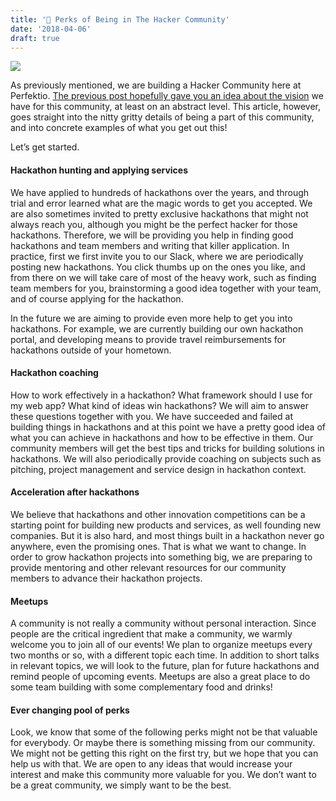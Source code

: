 ```yaml
---
title: '🌹 Perks of Being in The Hacker Community'
date: '2018-04-06'
draft: true
---
```


![](http://www.xn--lhteenlahti-l8a.fi/wp-content/uploads/2018/09/81955-1hmkudsy3i7eecapwpwljcg.png)

As previously mentioned, we are building a Hacker Community here at Perfektio. [The previous post hopefully gave you an idea about the vision](https://medium.com/perfektio/announcing-perfektio-community-5fd43baa278e) we have for this community, at least on an abstract level. This article, however, goes straight into the nitty gritty details of being a part of this community, and into concrete examples of what you get out this!

Let’s get started.

#### **Hackathon hunting and applying services**

We have applied to hundreds of hackathons over the years, and through trial and error learned what are the magic words to get you accepted. We are also sometimes invited to pretty exclusive hackathons that might not always reach you, although you might be the perfect hacker for those hackathons. Therefore, we will be providing you help in finding good hackathons and team members and writing that killer application. In practice, first we first invite you to our Slack, where we are periodically posting new hackathons. You click thumbs up on the ones you like, and from there on we will take care of most of the heavy work, such as finding team members for you, brainstorming a good idea together with your team, and of course applying for the hackathon.

In the future we are aiming to provide even more help to get you into hackathons. For example, we are currently building our own hackathon portal, and developing means to provide travel reimbursements for hackathons outside of your hometown.

#### **Hackathon coaching**

How to work effectively in a hackathon? What framework should I use for my web app? What kind of ideas win hackathons? We will aim to answer these questions together with you. We have succeeded and failed at building things in hackathons and at this point we have a pretty good idea of what you can achieve in hackathons and how to be effective in them. Our community members will get the best tips and tricks for building solutions in hackathons. We will also periodically provide coaching on subjects such as pitching, project management and service design in hackathon context.

#### **Acceleration after hackathons**

We believe that hackathons and other innovation competitions can be a starting point for building new products and services, as well founding new companies. But it is also hard, and most things built in a hackathon never go anywhere, even the promising ones. That is what we want to change. In order to grow hackathon projects into something big, we are preparing to provide mentoring and other relevant resources for our community members to advance their hackathon projects.

#### **Meetups**

A community is not really a community without personal interaction. Since people are the critical ingredient that make a community, we warmly welcome you to join all of our events! We plan to organize meetups every two months or so, with a different topic each time. In addition to short talks in relevant topics, we will look to the future, plan for future hackathons and remind people of upcoming events. Meetups are also a great place to do some team building with some complementary food and drinks!

#### **Ever changing pool of perks**

Look, we know that some of the following perks might not be that valuable for everybody. Or maybe there is something missing from our community. We might not be getting this right on the first try, but we hope that you can help us with that. We are open to any ideas that would increase your interest and make this community more valuable for you. We don’t want to be a great community, we simply want to be the best.
